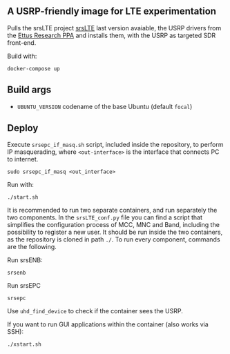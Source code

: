 ## A USRP-friendly image for LTE experimentation

Pulls the srsLTE project [srsLTE] last version avaiable, the USRP drivers from the [Ettus Research PPA] and installs them, with the USRP as targeted SDR front-end.

Build with:

    docker-compose up

## Build args

* `UBUNTU_VERSION` codename of the base Ubuntu (default `focal`)

## Deploy

Execute `srsepc_if_masq.sh` script, included inside the repository, to perform IP masquerading, where `<out-interface>` is the interface that connects PC to internet.

    sudo srsepc_if_masq <out_interface>

Run with:

    ./start.sh

It is recommended to run two separate containers, and run separately the two components. In the `srsLTE_conf.py` file you can find a script that simplifies the configuration process of MCC, MNC and Band, including the possibility to register a new user. It should be run inside the two containers, as the repository is cloned in path `./`. To run every component, commands are the following.

Run srsENB:

    srsenb

Run srsEPC
    
    srsepc

Use `uhd_find_device` to check if the container sees the USRP. 
  
If you want to run GUI applications within the container (also works via SSH):

    ./xstart.sh


[srsLTE]: https://github.com/srslte/srslte
[Ettus Research PPA]: https://launchpad.net/~ettusresearch/+archive/ubuntu/uhd
